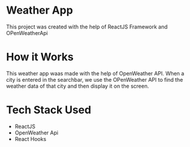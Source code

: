 # Weather App

This project was created with the help of ReactJS Framework and OPenWeatherApi

# How it Works

This weather app waas made with the help of OpenWeather API. When a city is entered in the searchbar, we use the OPenWeather API to find the weather data of that city and then display it on the screen.

# Tech Stack Used

* ReactJS
* OpenWeather Api
* React Hooks
